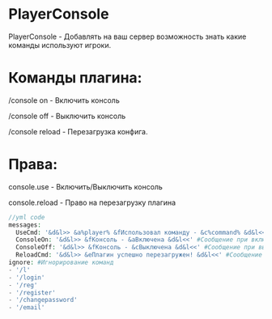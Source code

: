 # PlayerConsole
PlayerConsole - Добавлять на ваш сервер возможность знать какие команды используют игроки.

# Команды плагина:

/console on - Включить консоль

/console off - Выключить консоль

/console reload - Перезагрузка конфига.


# Права:
console.use - Включить/Выключить консоль

console.reload - Право на перезагрузку плагина

```php
//yml code
messages:
  UseCmd: '&d&l>> &a%player% &fИспользовал команду - &c%command% &d&l<<' #Сообщение при использовании команды игрока
  ConsoleOn: '&d&l>> &fКонсоль - &aВключена &d&l<<' #Сообщение при включении консоли
  ConsoleOff: '&d&l>> &fКонсоль - &cВыключена &d&l<<' #Сообщение при выключении консоли
  ReloadCmd: '&d&l>> &eПлагин успешно перезагружен! &d&l<<' #Сообщение при перезагрузке плагина
ignore: #Игнорирование команд
- '/l'
- '/login'
- '/reg'
- '/register'
- '/changepassword'
- '/email'
```
